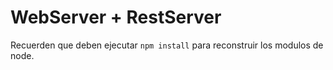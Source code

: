 # WebServer + RestServer

Recuerden que deben ejecutar ``` npm install ``` para reconstruir los modulos de node.